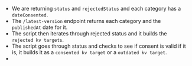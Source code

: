 
- We are returning `status` and `rejectedStatus` and each category has a `dateConsented`.
- The `/latest-version` endpoint returns each category and the `publishedAt` date for it.
- The script then iterates through rejected status and it builds the `rejected kv targets`.
- The script goes through status and checks to see if consent is valid if it is, it builds it as a `consented kv target` or a `outdated kv target`.
-  